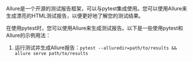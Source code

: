 Allure是一个开源的测试报告框架，可以与pytest集成使用。您可以使用Allure来生成漂亮的HTML测试报告，以便更好地了解您的测试结果。

在使用pytest时，您可以使用Allure来生成测试报告。以下是一些使用pytest和Allure的示例用法：

1. 运行测试并生成Allure报告：`pytest --alluredir=path/to/results && allure serve path/to/results`
